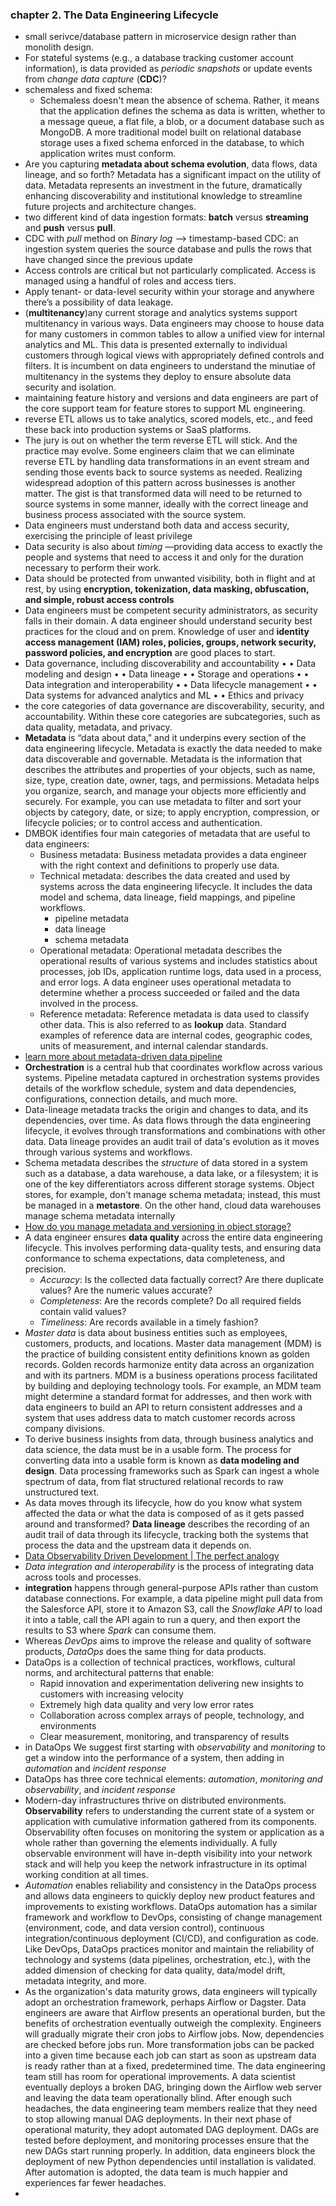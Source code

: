 ### chapter 2. The Data Engineering Lifecycle

- small serivce/database pattern in microservice design rather than monolith design.
- For stateful systems (e.g., a database tracking customer account information), is
data provided as *periodic snapshots* or update events from *change data capture*
(**CDC**)?
- schemaless and fixed schema:
    - Schemaless doesn't mean the absence of schema. Rather, it means that the application
defines the schema as data is written, whether to a message queue, a flat file, a blob, or
a document database such as MongoDB. A more traditional model built on relational
database storage uses a fixed schema enforced in the database, to which application
writes must conform.
- Are you capturing **metadata about schema evolution**, data flows, data lineage,
and so forth? Metadata has a significant impact on the utility of data. Metadata represents an investment in the future, dramatically enhancing discoverability and institutional knowledge to streamline future projects and architecture
changes.
- two different kind of data ingestion formats: **batch** versus **streaming** and **push** versus **pull**.
- CDC with *pull* method on *Binary log* --> timestamp-based CDC: an ingestion system queries the source database
and pulls the rows that have changed since the previous update
- Access controls are critical but not particularly complicated.
Access is managed using a handful of roles and access tiers.
- Apply tenant- or data-level
security within your storage and anywhere there’s a possibility of data leakage.
- (**multitenancy**)any current storage and analytics systems support multitenancy in various ways.
Data engineers may choose to house data for many customers in common tables to
allow a unified view for internal analytics and ML. This data is presented externally
to individual customers through logical views with appropriately defined controls and
filters. It is incumbent on data engineers to understand the minutiae of multitenancy
in the systems they deploy to ensure absolute data security and isolation.
- maintaining feature history and versions and data engineers are part of the core support team for feature
stores to support ML engineering.
- reverse ETL allows us to take analytics, scored models, etc., and feed these back into
production systems or SaaS platforms.
- The jury is out on whether the term reverse ETL will stick. And the practice may
evolve. Some engineers claim that we can eliminate reverse ETL by handling data
transformations in an event stream and sending those events back to source systems
as needed. Realizing widespread adoption of this pattern across businesses is another
matter. The gist is that transformed data will need to be returned to source systems
in some manner, ideally with the correct lineage and business process associated with
the source system.
- Data engineers must understand both data and access security, exercising the principle of least privilege
- Data security is also about *timing* —providing data access to exactly the people and
systems that need to access it and only for the duration necessary to perform their
work.
- Data should be protected from unwanted visibility, both in flight and at rest, by
using **encryption, tokenization, data masking, obfuscation, and simple, robust access controls**
- Data engineers must be competent security administrators, as security falls in their
domain. A data engineer should understand security best practices for the cloud and
on prem. Knowledge of user and **identity access management (IAM) roles, policies, groups, network security, password policies, and encryption** are good places to start.
- Data governance, including discoverability and accountability •
• Data modeling and design •
• Data lineage •
• Storage and operations •
• Data integration and interoperability •
• Data lifecycle management •
• Data systems for advanced analytics and ML •
• Ethics and privacy
- the core categories of data governance are discoverability, security, and accountability. Within these core categories are subcategories, such as data quality, metadata, and privacy. 
- **Metadata** is “data about data,” and it underpins every section of the data
engineering lifecycle. Metadata is exactly the data needed to make data discoverable
and governable. Metadata is the information that describes the attributes and properties of your objects, such as name, size, type, creation date, owner, tags, and permissions.
Metadata helps you organize, search, and manage your objects more efficiently and securely. 
For example, you can use metadata to filter and sort your objects by category, 
date, or size; to apply encryption, compression, or lifecycle policies;
or to control access and authentication.
- DMBOK identifies four main categories of metadata that are useful to data engineers:
    - Business metadata: Business metadata provides a data engineer with the right context and definitions to properly use data.
    - Technical metadata: describes the data created and used by systems across the data engineering lifecycle. It includes the data model and schema, data lineage, field mappings, and pipeline workflows.
        - pipeline metadata
        - data lineage
        - schema metadata
    - Operational metadata: Operational metadata describes the operational results of various systems and
    includes statistics about processes, job IDs, application runtime logs, data used in
    a process, and error logs. A data engineer uses operational metadata to determine
    whether a process succeeded or failed and the data involved in the process.
    - Reference metadata: Reference metadata is data used to classify other data. This is also referred to as **lookup**
    data. Standard examples of reference data are internal codes, geographic codes, units
    of measurement, and internal calendar standards.
- [learn more about metadata-driven data pipeline](https://www.linkedin.com/pulse/how-metadata-drives-data-pipeline-development-rotimi-r-ademola/)
- **Orchestration** is a central hub that coordinates workflow across various systems. Pipeline metadata captured in orchestration systems provides details of the workflow
schedule, system and data dependencies, configurations, connection details, and much more.
- Data-lineage metadata tracks the origin and changes to data, and its dependencies,
over time. As data flows through the data engineering lifecycle, it evolves through
transformations and combinations with other data. Data lineage provides an audit
trail of data's evolution as it moves through various systems and workflows.
- Schema metadata describes the *structure* of data stored in a system such as a database,
a data warehouse, a data lake, or a filesystem; it is one of the key differentiators
across different storage systems. Object stores, for example, don't manage schema
metadata; instead, this must be managed in a **metastore**. On the other hand, cloud
data warehouses manage schema metadata internally
- [How do you manage metadata and versioning in object storage?](https://www.linkedin.com/advice/0/how-do-you-manage-metadata-versioning-object-storage)
- A data engineer ensures **data quality** across the entire data engineering lifecycle. This
involves performing data-quality tests, and ensuring data conformance to schema
expectations, data completeness, and precision.
  - *Accuracy*: Is the collected data factually correct? Are there duplicate values? Are the
    numeric values accurate?
  - *Completeness*: Are the records complete? Do all required fields contain valid values?
  - *Timeliness*: Are records available in a timely fashion?
- *Master data* is data about business entities such as employees, customers, products,
and locations. Master data management (MDM) is the practice of building consistent entity definitions known as golden records.
Golden records harmonize entity data across an
organization and with its partners. MDM is a business operations process facilitated
by building and deploying technology tools. For example, an MDM team might
determine a standard format for addresses, and then work with data engineers to
build an API to return consistent addresses and a system that uses address data to
match customer records across company divisions.
- To derive business insights from data, through business analytics and data science,
the data must be in a usable form. The process for converting data into a usable
form is known as **data modeling and design**. Data processing frameworks
such as Spark can ingest a whole spectrum of data, from flat structured relational
records to raw unstructured text.
- As data moves through its lifecycle, how do you know what system affected the data
or what the data is composed of as it gets passed around and transformed? **Data lineage** describes 
the recording of an audit trail of data through its lifecycle, tracking
both the systems that process the data and the upstream data it depends on.
- [Data Observability Driven Development | The perfect analogy](https://www.kensu.io/blog/a-guide-to-understanding-data-observability-driven-development)
- *Data integration and interoperability* is the process of integrating data across tools and
processes.
- **integration** happens through general-purpose APIs rather than custom
database connections. For example, a data pipeline might pull data from the Salesforce API, 
store it to Amazon S3, call the *Snowflake API* to load it into a table, call the
API again to run a query, and then export the results to S3 where *Spark* can consume
them.
- Whereas *DevOps* aims to improve the release and quality
of software products, *DataOps* does the same thing for data products.
- DataOps is a collection of technical practices, workflows, cultural norms, and architectural patterns that enable:
    - Rapid innovation and experimentation delivering new insights to customers with increasing velocity
    - Extremely high data quality and very low error rates
    - Collaboration across complex arrays of people, technology, and environments
    - Clear measurement, monitoring, and transparency of results
- in DataOps We suggest first starting with *observability* and *monitoring* to get a
window into the performance of a system, then adding in *automation* and *incident response*
- DataOps has three core technical elements: *automation*, *monitoring and observability*, and *incident response*
- Modern-day infrastructures thrive on distributed environments. **Observability** refers to understanding the current state of a
system or application with cumulative information gathered from its components. Observability often focuses on monitoring the system or application as a whole rather than governing the elements individually. A fully observable environment will have in-depth visibility into your network stack
and will help you keep the network infrastructure in its optimal working condition at all times.
- *Automation* enables reliability and consistency in the DataOps process and allows
data engineers to quickly deploy new product features and improvements to existing
workflows. DataOps automation has a similar framework and workflow to DevOps,
consisting of change management (environment, code, and data version control),
continuous integration/continuous deployment (CI/CD), and configuration as code.
Like DevOps, DataOps practices monitor and maintain the reliability of technology
and systems (data pipelines, orchestration, etc.), with the added dimension of checking 
for data quality, data/model drift, metadata integrity, and more.
- As the organization's data maturity grows, data engineers will typically adopt an
orchestration framework, perhaps Airflow or Dagster. Data engineers are aware that
Airflow presents an operational burden, but the benefits of orchestration eventually
outweigh the complexity. Engineers will gradually migrate their cron jobs to Airflow
jobs. Now, dependencies are checked before jobs run. More transformation jobs can
be packed into a given time because each job can start as soon as upstream data is
ready rather than at a fixed, predetermined time. The data engineering team still has room for operational improvements. A data
scientist eventually deploys a broken DAG, bringing down the Airflow web server
and leaving the data team operationally blind. After enough such headaches, the
data engineering team members realize that they need to stop allowing manual DAG
deployments. In their next phase of operational maturity, they adopt automated
DAG deployment. DAGs are tested before deployment, and monitoring processes
ensure that the new DAGs start running properly. In addition, data engineers block
the deployment of new Python dependencies until installation is validated. After
automation is adopted, the data team is much happier and experiences far fewer
headaches.
- 